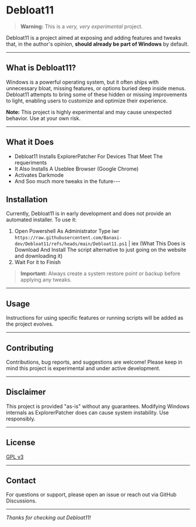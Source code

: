 
# Debloat11

> **Warning:** This is a *very, very experimental* project.

Debloat11 is a project aimed at exposing and adding features and tweaks that, in the author's opinion, **should already be part of Windows** by default.

---

## What is Debloat11?

Windows is a powerful operating system, but it often ships with unnecessary bloat, missing features, or options buried deep inside menus. Debloat11 attempts to bring some of these hidden or missing improvements to light, enabling users to customize and optimize their experience.

**Note:** This project is highly experimental and may cause unexpected behavior. Use at your own risk.

---

## What it Does

- Debloat11 Installs ExplorerPatcher For Devices That Meet The requeriments 
- It Also Installs A Useblee Browser (Google Chrome)
- Activates Darkmode
- And Soo much more tweaks in the future---

## Installation

Currently, Debloat11 is in early development and does not provide an automated installer. To use it:

1. Open Powershell As Administrator
Type iwr `https://raw.githubusercontent.com/Banaxi-dev/Debloat11/refs/heads/main/Debloat11.ps1` | iex (What This Does is Download And Install The script alternative to just going on the website and downloading it)
3. Wait For it to Finish

> **Important:** Always create a system restore point or backup before applying any tweaks.

---

## Usage

Instructions for using specific features or running scripts will be added as the project evolves.

---

## Contributing

Contributions, bug reports, and suggestions are welcome! Please keep in mind this project is experimental and under active development.

---

## Disclaimer

This project is provided "as-is" without any guarantees. Modifying Windows internals as ExplorerPatcher does can cause system instability. Use responsibly.

---

## License

[GPL v3](LICENSE)

---

## Contact

For questions or support, please open an issue or reach out via GitHub Discussions.

---

*Thanks for checking out Debloat11!*
